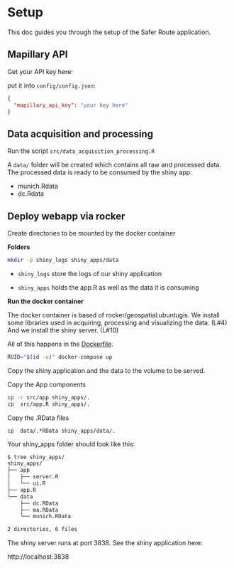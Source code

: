 # Setup

This doc guides you through the setup of the Safer Route application.

## Mapillary API

Get your API key here:

put it into `config/config.json`:

```json
{
  "mapillary_api_key": "your key here"
}
```

## Data acquisition and processing

Run the script `src/data_acquisition_processing.R`

A `data/` folder will be created which contains all raw and processed data. 
The processed data is ready to be consumed by the shiny app:

* munich.Rdata
* dc.Rdata



## Deploy webapp via rocker

Create directories to be mounted by the docker container

**Folders**

```sh
mkdir -p shiny_logs shiny_apps/data
```

* `shiny_logs` store the logs of our shiny application

* `shiny_apps` holds the app.R as well as the data it is consuming



**Run the docker container**

The docker container is based of rocker/geospatial:ubuntugis. 
We install some libraries used in acquiring, processing and visualizing the data. (L#4)
And we install the shiny server. (L#10)

All of this happens in the [Dockerfile](Dockerfile).


```sh
RUID="$(id -u)" docker-compose up
``` 

Copy the shiny application and the data to the volume to be served.

Copy the App components
```sh
cp -r src/app shiny_apps/.
cp  src/app.R shiny_apps/.

```

Copy the .RData files

```
cp  data/.*RData shiny_apps/data/.
```

Your shiny_apps folder should look like this:

```sh
$ tree shiny_apps/
shiny_apps/
├── app
│   ├── server.R
│   └── ui.R
├── app.R
└── data
    ├── dc.RData
    ├── ma.RData
    └── munich.RData

2 directories, 6 files

```


The shiny server runs at port 3838. See the shiny application here:


http://localhost:3838



